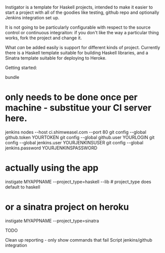 Instigator is a template for Haskell projects, intended to make it
easier to start a project with all of the goodies like testing, github
repo and optionally Jenkins integration set up.

It is not going to be particularly configurable with respect to the source control
or continuous integraiton: if you don't like the
way a particular thing works, fork the project and change it.

What _can_ be added easily is support for different kinds of project.
Currently there is a Haskell template suitable for building Haskell libraries,
and a Sinatra template suitable for deploying to Heroke.

Getting started:

  bundle
  # only needs to be done once per machine - substitue your CI server here.
  jenkins nodes --host ci.shimweasel.com --port 80
  git config --global github.token YOURTOKEN 
  git config --global github.user YOURLOGIN
  git config --global jenkins.user YOURJENKINSUSER
  git config --global jenkins.password YOURJENKINSPASSWORD


  # actually using the app
  instigate MYAPPNAME --project_type=haskell --lib # project_type does default to haskell
  # or a sinatra project on heroku
  instigate MYAPPNAME --project_type=sinatra

TODO

  Clean up reporting - only show commands that fail
  Script jenkins/github integration
